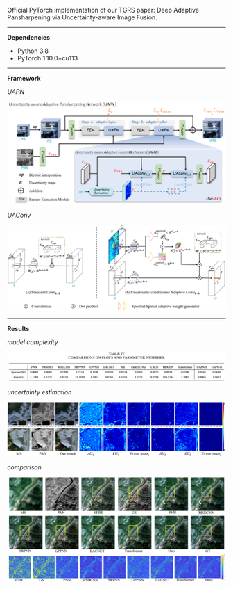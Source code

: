 Official PyTorch implementation of our TGRS paper: Deep Adaptive Pansharpening via Uncertainty-aware Image Fusion.

-------------------------------------------------
**Dependencies**
* Python 3.8
* PyTorch 1.10.0+cu113

-------------------------------------------------
**Framework**

*UAPN*

<img src="https://github.com/keviner1/imgs/blob/main/UAPN.png?raw=true" width="600px">

*UAConv*

<img src="https://github.com/keviner1/imgs/blob/main/UAConv.png?raw=true" width="600px">

-------------------------------------------------
**Results**

*model complexity*

<img src="https://github.com/keviner1/imgs/blob/main/UAPN-complexity.png?raw=true">

*uncertainty estimation*

<img src="https://github.com/keviner1/imgs/blob/main/UAPN-uncertaintys.png?raw=true">

*comparison*

<img src="https://github.com/keviner1/imgs/blob/main/UAPN-comp.png?raw=true">

